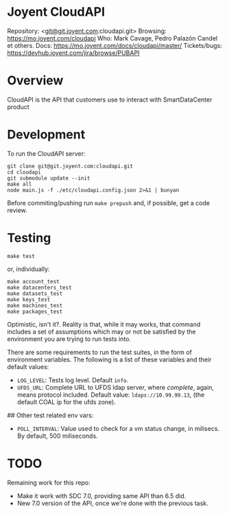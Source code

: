 # Joyent CloudAPI

Repository: <git@git.joyent.com:cloudapi.git>
Browsing: <https://mo.joyent.com/cloudapi>
Who: Mark Cavage, Pedro Palazón Candel et others.
Docs: <https://mo.joyent.com/docs/cloudapi/master/>
Tickets/bugs: <https://devhub.joyent.com/jira/browse/PUBAPI>


# Overview

CloudAPI is the API that customers use to interact with SmartDataCenter product



# Development

To run the CloudAPI server:

    git clone git@git.joyent.com:cloudapi.git
    cd cloudapi
    git submodule update --init
    make all
    node main.js -f ./etc/cloudapi.config.json 2>&1 | bunyan

Before commiting/pushing run `make prepush` and, if possible, get a code
review.



# Testing

    make test

or, individually:

    make account_test
    make datacenters_test
    make datasets_test
    make keys_test
    make machines_test
    make packages_test

Optimistic, isn't it?. Reality is that, while it may works, that command
includes a set of assumptions which may or not be satisfied by the environment
you are trying to run tests into.

There are some requirements to run the test suites, in the form of environment
variables. The following is a list of these variables and their default values:

- `LOG_LEVEL`: Tests log level. Default `info`.
- `UFDS_URL`: Complete URL to UFDS ldap server, where _complete_, again, means
  protocol included. Default value: `ldaps://10.99.99.13`, (the default COAL
  ip for the ufds zone).

## Other test related env vars:

- `POLL_INTERVAL`: Value used to check for a vm status change, in milisecs.
  By default, 500 miliseconds.

# TODO

Remaining work for this repo:

- Make it work with SDC 7.0, providing same API than 6.5 did.
- New 7.0 version of the API, once we're done with the previous task.

